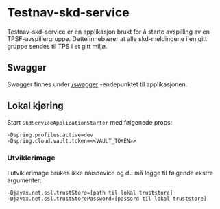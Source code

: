 # Testnav-skd-service
Testnav-skd-service er en applikasjon brukt for å starte avspilling av en TPSF-avspillergruppe. Dette innebærer at alle 
skd-meldingene i en gitt gruppe sendes til TPS i et gitt miljø.

## Swagger
Swagger finnes under [/swagger](https://testnav-skd-service.dev.intern.nav.no/swagger) -endepunktet til applikasjonen.

## Lokal kjøring

Start `SkdServiceApplicationStarter` med følgenede props:

```
-Dspring.profiles.active=dev 
-Dspring.cloud.vault.token=<<VAULT_TOKEN>>
```

### Utviklerimage
I utviklerimage brukes ikke naisdevice og du må legge til følgende ekstra argumenter:
```
-Djavax.net.ssl.trustStore=[path til lokal truststore]
-Djavax.net.ssl.trustStorePassword=[passord til lokal truststore]
```
